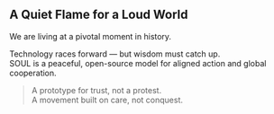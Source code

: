 
## A Quiet Flame for a Loud World

We are living at a pivotal moment in history.

Technology races forward — but wisdom must catch up.  
SOUL is a peaceful, open-source model for aligned action and global cooperation.

> A prototype for trust, not a protest.  
> A movement built on care, not conquest.
